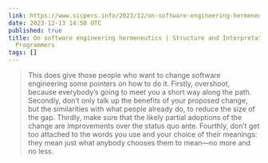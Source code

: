 ```yaml
---
link: https://www.sicpers.info/2023/12/on-software-engineering-hermeneutics/
date: 2023-12-13 14:50 UTC
published: true
title: On software engineering hermeneutics | Structure and Interpretation of Computer
  Programmers
tags: []
---
```


> This does give those people who want to change software engineering some pointers on how to do it. Firstly, overshoot, because everybody’s going to meet you a short way along the path. Secondly, don’t only talk up the benefits of your proposed change, but the similarities with what people already do, to reduce the size of the gap. Thirdly, make sure that the likely partial adoptions of the change are improvements over the status quo ante. Fourthly, don’t get too attached to the words you use and your choice of their meanings: they mean just what anybody chooses them to mean—no more and no less.

